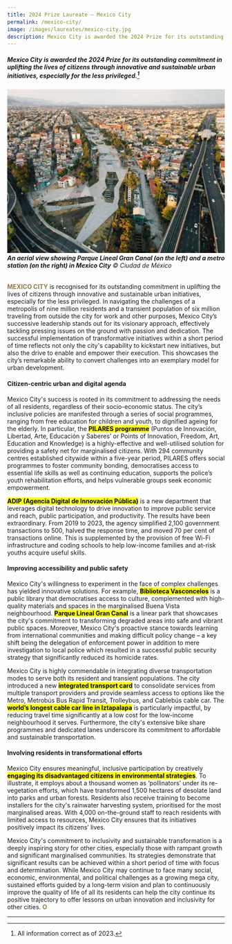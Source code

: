```yaml
---
title: 2024 Prize Laureate — Mexico City
permalink: /mexico-city/
image: /images/laureates/mexico-city.jpg
description: Mexico City is awarded the 2024 Prize for its outstanding commitment in uplifting the lives of citizens through innovative and sustainable urban initiatives, especially for the less privileged. 
---
```


##### Mexico City is awarded the 2024 Prize for its outstanding commitment in uplifting the lives of citizens through innovative and sustainable urban initiatives, especially for the less privileged.[^1]

###### ![An aerial view showing Parque Lineal Gran Canal and a metro station in Mexico City](/images/laureates/mexico-city.jpg)**An aerial view showing Parque Lineal Gran Canal (on the left) and a metro station (on the right) in Mexico City**  © Ciudad de México

<b><font color="#967942">MEXICO CITY</font></b> is recognised for its outstanding commitment in uplifting the lives of citizens through innovative and sustainable urban initiatives, especially for the less privileged. In navigating the challenges of a metropolis of nine million residents and a transient population of six million traveling from outside the city for work and other purposes, Mexico City’s successive leadership stands out for its visionary approach, effectively tackling pressing issues on the ground with passion and dedication. The successful implementation of transformative initiatives within a short period of time reflects not only the city's capability to kickstart new initiatives, but also the drive to enable and empower their execution. This showcases the city’s remarkable ability to convert challenges into an exemplary model for urban development. 

#### **Citizen-centric urban and digital agenda**

Mexico City's success is rooted in its commitment to addressing the needs of all residents, regardless of their socio-economic status. The city’s inclusive policies are manifested through a series of social programmes, ranging from free education for children and youth, to dignified ageing for the elderly. In particular, the **<mark>PILARES programme</mark>** (Puntos de Innovación, Libertad, Arte, Educación y Saberes’ or Points of Innovation, Freedom, Art, Education and Knowledge) is a highly-effective and well-utilised solution for providing a safety net for marginalised citizens. With 294 community centres established citywide within a five-year period, PILARES offers social programmes to foster community bonding, democratises access to essential life skills as well as continuing education, supports the police’s youth rehabilitation efforts, and helps vulnerable groups seek economic empowerment.

**<mark>ADIP (Agencia Digital de Innovación Pública)</mark>** is a new department that leverages digital technology to drive innovation to improve public service and reach, public participation, and productivity. The results have been extraordinary. From 2019 to 2023, the agency simplified 2,100 government transactions to 500, halved the response time, and moved 70 per cent of transactions online. This is supplemented by the provision of free Wi-Fi infrastructure and coding schools to help low-income families and at-risk youths acquire useful skills.

#### **Improving accessibility and public safety**

Mexico City's willingness to experiment in the face of complex challenges has yielded innovative solutions. For example, **<mark>Biblioteca Vasconcelos</mark>** is a public library that democratises access to culture, complemented with high-quality materials and spaces in the marginalised Buena Vista neighbourhood. **<mark>Parque Lineal Gran Canal</mark>** is a linear park that showcases the city's commitment to transforming degraded areas into safe and vibrant public spaces. Moreover, Mexico City's proactive stance towards learning from international communities and making difficult policy change – a key shift being the delegation of enforcement power in addition to mere investigation to local police which resulted in a successful public security strategy that significantly reduced its homicide rates. 

Mexico City is highly commendable in integrating diverse transportation modes to serve both its resident and transient populations. The city introduced a new **<mark>integrated transport card</mark>** to consolidate services from multiple transport providers and provide seamless access to options like the Metro, Metrobús Bus Rapid Transit, Trolleybus, and Cablebús cable car. The **<mark>world’s longest cable car line in Iztapalapa</mark>** is particularly impactful, by reducing travel time significantly at a low cost for the low-income neighbourhood it serves. Furthermore, the city's extensive bike share programmes and dedicated lanes underscore its commitment to affordable and sustainable transportation.

#### **Involving residents in transformational efforts**

Mexico City ensures meaningful, inclusive participation by creatively **<mark>engaging its disadvantaged citizens in environmental strategies</mark>**. To illustrate, it employs about a thousand women as ‘pollinators’ under its re-vegetation efforts, which have transformed 1,500 hectares of desolate land into parks and urban forests. Residents also receive training to become installers for the city's rainwater harvesting system, prioritised for the most marginalised areas. With 4,000 on-the-ground staff to reach residents with limited access to resources, Mexico City ensures that its initiatives positively impact its citizens’ lives.

Mexico City's commitment to inclusivity and sustainable transformation is a deeply inspiring story for other cities, especially those with rampant growth and significant marginalised communities. Its strategies demonstrate that significant results can be achieved within a short period of time with focus and determination. While Mexico City may continue to face many social, economic, environmental, and political challenges as a growing mega city, sustained efforts guided by a long-term vision and plan to continuously improve the quality of life of all its residents can help the city continue its positive trajectory to offer lessons on urban innovation and inclusivity for other cities. **<font color="#967942">O</font>** 

---

[^1]: All information correct as of 2023.
